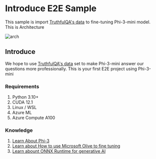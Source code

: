 # **Introduce E2E Sample**

This sample is import [TruthfulQA's data](https://github.com/sylinrl/TruthfulQA/blob/main/TruthfulQA.csv) to fine-tuning Phi-3-mini model. This is Architecture

![arch](../../imgs/06/e2e/arch.png)

## **Introduce**

We hope to use [TruthfulQA's data](https://github.com/sylinrl/TruthfulQA/blob/main/TruthfulQA.csv) set to make Phi-3-mini answer our questions more professionally. This is your first E2E project using Phi-3-mini


### **Requirements**

1. Python 3.10+
2. CUDA 12.1
3. Linux / WSL
4. Azure ML
5. Azure Compute A100

### **Knowledge**

1. [Learn About Phi-3](../01.Introduce/Phi3Family.md)
2. [Learn about How to use Microsoft Olive to fine tuning](../04.Fine-tuning/FineTuning_MicrosoftOlive.md)
3. [Learn abount ONNX Runtime for generative AI](https://github.com/microsoft/onnxruntime-genai)
   


